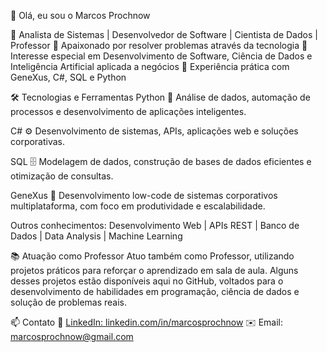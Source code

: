 👋 Olá, eu sou o Marcos Prochnow

🔹 Analista de Sistemas | Desenvolvedor de Software | Cientista de Dados | Professor
🔹 Apaixonado por resolver problemas através da tecnologia
🔹 Interesse especial em Desenvolvimento de Software, Ciência de Dados e Inteligência Artificial aplicada a negócios
🔹 Experiência prática com GeneXus, C#, SQL e Python

🛠️ Tecnologias e Ferramentas
Python 🐍
Análise de dados, automação de processos e desenvolvimento de aplicações inteligentes.

C# ⚙️
Desenvolvimento de sistemas, APIs, aplicações web e soluções corporativas.

SQL 🗄️
Modelagem de dados, construção de bases de dados eficientes e otimização de consultas.

GeneXus 🧩
Desenvolvimento low-code de sistemas corporativos multiplataforma, com foco em produtividade e escalabilidade.

Outros conhecimentos: Desenvolvimento Web | APIs REST | Banco de Dados | Data Analysis | Machine Learning

📚 Atuação como Professor
Atuo também como Professor, utilizando projetos práticos para reforçar o aprendizado em sala de aula.
Alguns desses projetos estão disponíveis aqui no GitHub, voltados para o desenvolvimento de habilidades em programação, ciência de dados e solução de problemas reais.

📫 Contato
🔗 [LinkedIn: linkedin.com/in/marcosprochnow](https://www.linkedin.com/in/marcosprochnow)
✉️ Email: marcosprochnow@gmail.com
